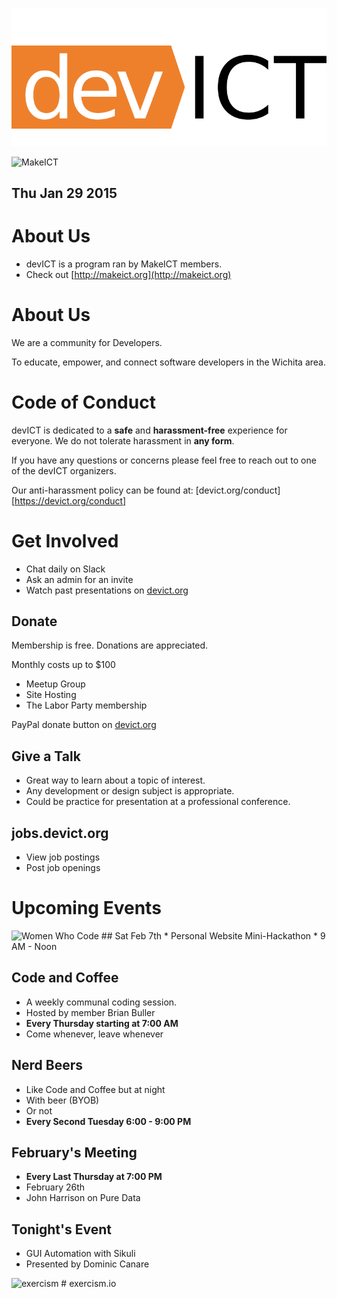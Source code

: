 ![devICT](https://raw.githubusercontent.com/devict/Graphics/master/devict-logo.png)

![MakeICT](http://makeict.org/wp-content/uploads/2013/03/MakeICT-Logo-web.png)
## Thu Jan 29 2015



# About Us
* devICT is a program ran by MakeICT members.
* Check out [http://makeict.org](http://makeict.org)


# About Us
We are a community for Developers.

To educate, empower, and connect software developers in the Wichita area.


# Code of Conduct
devICT is dedicated to a **safe** and **harassment-free** experience for
everyone. We do not tolerate harassment in **any form**.

If you have any questions or concerns please feel free to reach out to one
of the devICT organizers.

Our anti-harassment policy can be found at:
[devict.org/conduct][https://devict.org/conduct]



# Get Involved
* Chat daily on Slack
 * Ask an admin for an invite
* Watch past presentations on [devict.org](http://devict.org)


## Donate
Membership is free. Donations are appreciated.

Monthly costs up to $100

* Meetup Group
* Site Hosting
* The Labor Party membership

PayPal donate button on [devict.org](http://devict.org)


## Give a Talk
* Great way to learn about a topic of interest.
* Any development or design subject is appropriate.
* Could be practice for presentation at a professional conference.


## jobs.devict.org
* View job postings
* Post job openings



# Upcoming Events


<img src="http://photos4.meetupstatic.com/photos/event/3/0/4/0/highres_330252352.jpeg" width="680" height="227" alt="Women Who Code"/>
## Sat Feb 7th
* Personal Website Mini-Hackathon
* 9 AM - Noon


## Code and Coffee
* A weekly communal coding session.
* Hosted by member Brian Buller
* **Every Thursday starting at 7:00 AM**
* Come whenever, leave whenever


## Nerd Beers
* Like Code and Coffee but at night
* With beer (BYOB)
* Or not
* **Every Second Tuesday 6:00 - 9:00 PM**


## February's Meeting
* **Every Last Thursday at 7:00 PM**
 * February 26th
* John Harrison on Pure Data



## Tonight's Event
* GUI Automation with Sikuli
* Presented by Dominic Canare


<img src="http://help.exercism.io/img/logo.svg" width="500" height="500" alt="exercism"/>
# exercism.io
